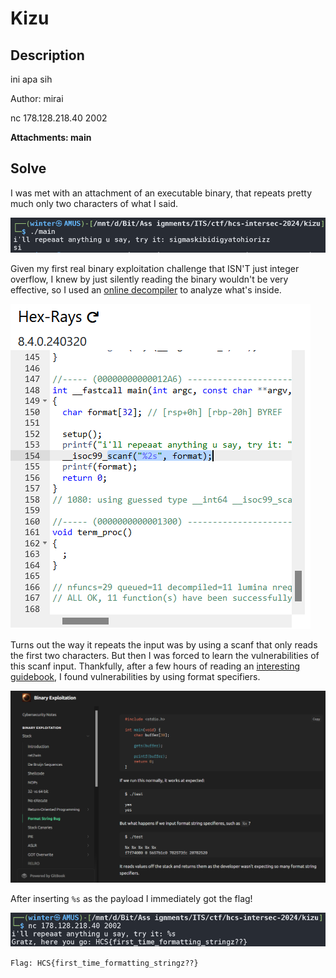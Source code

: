 # Kizu

## Description

ini apa sih

Author: mirai

nc 178.128.218.40 2002

**Attachments: main**

## Solve

I was met with an attachment of an executable binary, that repeats pretty much only two characters of what I said.

![](assets/2.png)

Given my first real binary exploitation challenge that ISN'T just integer overflow, I knew by just silently reading the binary wouldn't be very effective, so I used an [online decompiler](https://dogbolt.org) to analyze what's inside.

![](assets/1.png)

Turns out the way it repeats the input was by using a scanf that only reads the first two characters. But then I was forced to learn the vulnerabilities of this scanf input. Thankfully, after a few hours of reading an [interesting guidebook](https://ir0nstone.gitbook.io/notes/binexp/stack/format-string), I found vulnerabilities by using format specifiers.

![](assets/3.png)

After inserting `%s` as the payload I immediately got the flag!

![](assets/4.png)

`Flag: HCS{first_time_formatting_stringz??}`